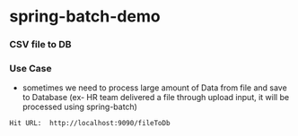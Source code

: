 # spring-batch-demo

### CSV file to DB

### Use Case
* sometimes we need to process large amount of Data from file and save to Database (ex- HR team delivered a file through upload input, it will be processed using spring-batch)

```
Hit URL:  http://localhost:9090/fileToDb
```
